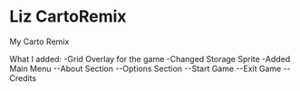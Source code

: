 # Liz CartoRemix
 My Carto Remix

What I added:
-Grid Overlay for the game
-Changed Storage Sprite
-Added Main Menu
--About Section
--Options Section
--Start Game
--Exit Game
--Credits
